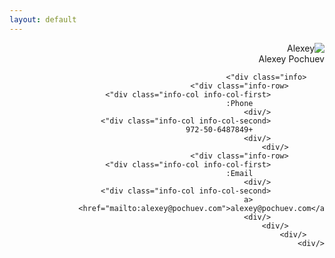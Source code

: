```yaml
---
layout: default
---
```


<div style="direction:rtl;">
	<div class="card">
		<div class="summary">
			<div class="photo"><img src="{{/img/photo.jpg}}" alt="Alexey"></div>
			<div class="name">Alexey Pochuev</div>
		</div>

		<div class="info">
			<div class="info-row">
				<div class="info-col info-col-first">
					Phone:
				</div>
				<div class="info-col info-col-second">
					+972-50-6487849
				</div>
			</div>
			<div class="info-row">
				<div class="info-col info-col-first">
					Email:
				</div>
				<div class="info-col info-col-second">
					<a href="mailto:alexey@pochuev.com">alexey@pochuev.com</a>
				</div>
			</div>
		</div>
	</div>
</div>
